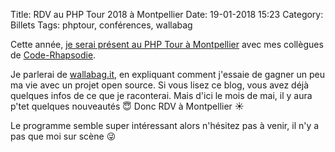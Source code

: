 Title: RDV au PHP Tour 2018 à Montpellier
Date: 19-01-2018 15:23
Category: Billets
Tags: phptour, conférences, wallabag

Cette année, [je serai présent au PHP Tour à Montpellier](https://event.afup.org/phptourmontpellier2018/programme/) avec mes collègues de [Code-Rhapsodie](https://www.code-rhapsodie.fr/).

Je parlerai de [wallabag.it](https://wallabag.it/fr), en expliquant comment j'essaie de gagner un peu ma vie avec un projet open source. Si vous lisez ce blog, vous avez déjà quelques infos de ce que je raconterai. Mais d'ici le mois de mai, il y aura p'tet quelques nouveautés 😇 Donc RDV à Montpellier ☀️

Le programme semble super intéressant alors n'hésitez pas à venir, il n'y a pas que moi sur scène 😜
